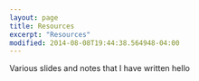 ```yaml
---
layout: page
title: Resources
excerpt: "Resources"
modified: 2014-08-08T19:44:38.564948-04:00
---
```


Various slides and notes that I have written hello 

